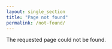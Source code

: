 ```yaml
---
layout: single_section
title: "Page not found"
permalink: /not-found/
---
```


The requested page could not be found.
